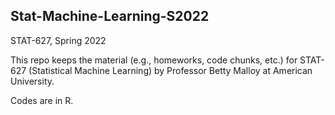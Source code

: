 ## Stat-Machine-Learning-S2022
STAT-627, Spring 2022


This repo keeps the material (e.g., homeworks, code chunks, etc.) for 
STAT-627 (Statistical Machine Learning) by Professor Betty Malloy at
American University. 

Codes are in R.
